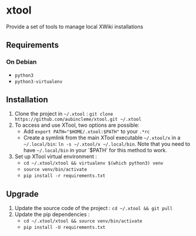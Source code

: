 # xtool

Provide a set of tools to manage local XWiki installations

## Requirements

### On Debian

* `python3`
* `python3-virtualenv`

## Installation

1. Clone the project in `~/.xtool` : `git clone https://github.com/aubincleme/xtool.git ~/.xtool`
1. To access and use XTool, two options are possible:
   * Add `export PATH="$HOME/.xtool:$PATH"` to your `.*rc`
   * Create a symlink from the main XTool executable `~/.xtool/x` in a `~/.local/bin`: `ln -s ~/.xtool/x ~/.local/bin`. Note that you need to have `~/.local/bin` in your `$PATH' for this method to work.
1. Set up XTool virtual environment : 
   * `cd ~/.xtool/xtool && virtualenv $(which python3) venv`
   * `source venv/bin/activate`
   * `pip install -r requirements.txt`

## Upgrade

1. Update the source code of the project : `cd ~/.xtool && git pull`
1. Update the pip dependencies :
   * `cd ~/.xtool/xtool && source venv/bin/activate`
   * `pip install -U requirements.txt`
